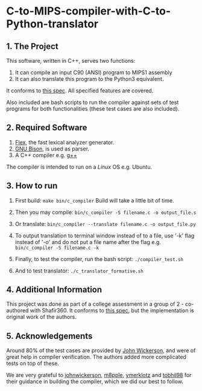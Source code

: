 # C-to-MIPS-compiler-with-C-to-Python-translator

**1. The Project**
-
This software, written in C++, serves two functions:
 1. It can compile an input C90 (ANSI) program to MIPS1 assembly
 2. It can also translate this program to the Python3 equivalent.

It conforms to [this spec](https://github.com/LangProc/langproc-2019-cw). All
specified features are covered.

Also included are bash scripts to run the compiler against sets of test programs for
both functionalities (these test cases are also included).


**2. Required Software**
-
  1. [Flex](https://github.com/westes/flex), the fast lexical analyzer generator.
  2. [GNU Bison](https://www.gnu.org/software/bison/), is used as parser.
  3. A C++ compiler e.g. [g++](https://www.cprogramming.com/g++.html)

  The compiler is intended to run on a *Linux* OS e.g. Ubuntu.


**3. How to run**
-
1. First build:
`make bin/c_compiler`
Build will take a little bit of time.

2. Then you may compile:
`bin/c_compiler -S filename.c -o output_file.s`

3. Or translate:
`bin/c_compiler --translate filename.c -o output_file.py`

4. To output translation to terminal window instead of to a file, use '-k'
   flag instead of '-o' and do not put a file name after the flag e.g.
   `bin/c_compiler -S filename.c -k`

5. Finally, to test the compiler, run the bash script:
`./compiler_test.sh`

6. And to test translator:
`./c_translator_formative.sh`


**4. Additional Information**
-
This project was done as part of a college assessment in a group of 2 - co-authored with Shafir360. It conforms to [this spec](https://github.com/LangProc/langproc-2019-cw), but the implementation is original work of the authors.


**5. Acknowledgements**
-
Around 80% of the test cases are provided by [John Wickerson](https://github.com/johnwickerson), and were of great help in compiler verification. The authors added more complicated tests on top of these.

We are very grateful to [johnwickerson](https://github.com/johnwickerson), [m8pple](https://github.com/m8pple), [ymerklotz](https://github.com/ymherklotz) and [tobhil98](https://github.com/tobhil98) for their guidance in building the compiler, which we did our best to follow.

